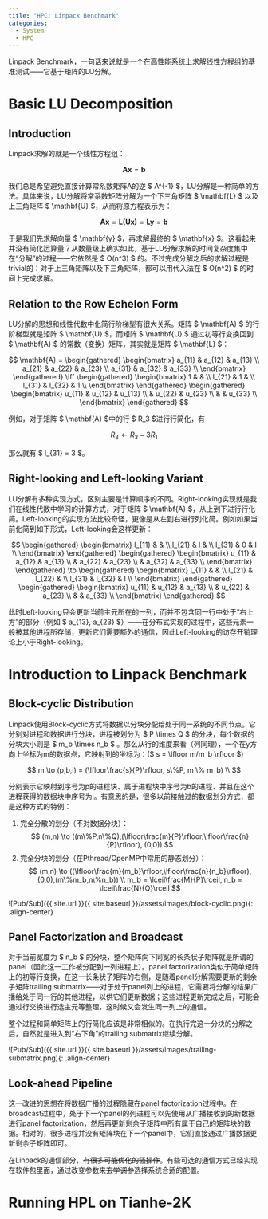 ```yaml
---
title: "HPC: Linpack Benchmark"
categories:
  - System
  - HPC
---
```


Linpack Benchmark，一句话来说就是一个在高性能系统上求解线性方程组的基准测试——它基于矩阵的LU分解。

# Basic LU Decomposition

## Introduction

Linpack求解的就是一个线性方程组：

$$ \mathbf{Ax} = \mathbf{b} $$

我们总是希望避免直接计算常系数矩阵A的逆 $ A^{-1} $，LU分解是一种简单的方法。具体来说，LU分解将常系数矩阵分解为一个下三角矩阵 $ \mathbf{L} $ 以及上三角矩阵 $ \mathbf{U} $，从而将原方程表示为：

$$ \mathbf{Ax} = \mathbf{L(Ux)} = \mathbf{Ly} = \mathbf{b} $$

于是我们先求解向量 $ \mathbf{y} $，再求解最终的 $ \mathbf{x} $。这看起来并没有简化运算量？从数量级上确实如此，基于LU分解求解的时间复杂度集中在“分解”的过程——它依然是 $ O(n^3) $ 的。不过完成分解之后的求解过程是trivial的：对于上三角矩阵以及下三角矩阵，都可以用代入法在 $ O(n^2) $ 的时间上完成求解。

## Relation to the Row Echelon Form

LU分解的思想和线性代数中化简行阶梯型有很大关系。矩阵 $ \mathbf{A} $ 的行阶梯型就是矩阵 $ \mathbf{U} $，而矩阵 $ \mathbf{U} $ 通过初等行变换回到 $ \mathbf{A} $ 的常数（变换）矩阵，其实就是矩阵 $ \mathbf{L} $：

$$
\mathbf{A} = 
\begin{gathered}
    \begin{bmatrix}
        a_{11} & a_{12} & a_{13} \\
        a_{21} & a_{22} & a_{23} \\
        a_{31} & a_{32} & a_{33} \\        
    \end{bmatrix}
\end{gathered}
\iff
\begin{gathered}
    \begin{bmatrix}
        1 & & \\
        l_{21} & 1 & \\
        l_{31} & l_{32} & 1 \\
    \end{bmatrix}
\end{gathered}
\begin{gathered}
    \begin{bmatrix}
        u_{11} & u_{12} & u_{13} \\
        & u_{22} & u_{23} \\
        & & u_{33} \\
    \end{bmatrix}
\end{gathered}
$$

例如，对于矩阵 $ \mathbf{A} $中的行 $ R_3 $进行行简化，有

$$ R_3 \leftarrow R_3 - 3R_1 $$

那么就有 $ l_{31} = 3 $。

## Right-looking and Left-looking Variant

LU分解有多种实现方式，区别主要是计算顺序的不同。Right-looking实现就是我们在线性代数中学习的计算方式，对于矩阵 $ \mathbf{A} $，从上到下进行行化简。Left-looking的实现方法比较奇怪，更像是从左到右进行列化简。例如如果当前化简到如下形式，Left-looking会这样更新：

$$
\begin{gathered}
    \begin{bmatrix}
        l_{11} & & \\
        l_{21} & I & \\
        l_{31} & 0 & I \\
    \end{bmatrix}
\end{gathered}
\begin{gathered}
    \begin{bmatrix}
        u_{11} & a_{12} & a_{13} \\
        & a_{22} & a_{23} \\
        & a_{32} & a_{33} \\
    \end{bmatrix}
\end{gathered}
\to
\begin{gathered}
    \begin{bmatrix}
        l_{11} & & \\
        l_{21} & l_{22} & \\
        l_{31} & l_{32} & I \\
    \end{bmatrix}
\end{gathered}
\begin{gathered}
    \begin{bmatrix}
        u_{11} & u_{12} & a_{13} \\
        & u_{22} & a_{23} \\
        &  & a_{33} \\
    \end{bmatrix}
\end{gathered}
$$

此时Left-looking只会更新当前主元所在的一列，而并不包含同一行中处于“右上方”的部分（例如 $ a_{13}, a_{23} $）——在分布式实现的过程中，这些元素一般被其他进程所存储，更新它们需要额外的通信，因此Left-looking的访存开销理论上小于Right-looking。

# Introduction to Linpack Benchmark

## Block-cyclic Distribution
Linpack使用Block-cyclic方式将数据以分块分配给处于同一系统的不同节点。它分别对进程和数据进行分块，进程被划分为 $ P \times Q $ 的分块，每个数据的分块大小则是 $ m_b \times n_b $ 。那么从行的维度来看（列同理），一个在y方向上坐标为m的数据点，它映射到的坐标为：($ s = \lfloor m/m_b \rfloor $)

$$
m \to (p,b,i) = (\lfloor\frac{s}{P}\rfloor, s\%P, m \% m_b) \\
$$

分别表示它映射到序号为p的进程块、属于进程块中序号为b的进程、并且在这个进程获得的数据块中序号为i。有意思的是，很多以前接触过的数据划分方式，都是这种方式的特例：

1. 完全分散的划分（不对数据分块）：
$$
(m,n) \to ((m\%P,n\%Q),(\lfloor\frac{m}{P}\rfloor,\lfloor\frac{n}{P}\rfloor), (0,0))
$$
1. 完全分块的划分（在Pthread/OpenMP中常用的静态划分）：
$$
(m,n) \to ((\lfloor\frac{m}{m_b}\rfloor,\lfloor\frac{n}{n_b}\rfloor),(0,0),(m\%m_b,n\%n_b)) \\
m_b = \lceil\frac{M}{P}\rceil, n_b = \lceil\frac{N}{Q}\rceil
$$

![Pub/Sub]({{ site.url }}{{ site.baseurl }}/assets/images/block-cyclic.png){: .align-center}

## Panel Factorization and Broadcast

对于当前宽度为 $ n_b $ 的分块，整个矩阵向下同宽的长条状子矩阵就是所谓的panel（因此这一工作被分配到一列进程上）。panel factorization类似于简单矩阵上的初等行变换，在这一长条状子矩阵的右侧，是随着panel分解需要更新的剩余子矩阵trailing submatrix——对于处于panel列上的进程，它需要将分解的结果广播给处于同一行的其他进程，以供它们更新数据；这些进程更新完成之后，可能会通过行交换进行选主元等整理，这时候又会发生同一列上的通信。

整个过程和简单矩阵上的行简化应该是非常相似的。在执行完这一分块的分解之后，自然就是进入到“右下角”的trailing submatrix继续分解。

![Pub/Sub]({{ site.url }}{{ site.baseurl }}/assets/images/trailing-submatrix.png){: .align-center}

## Look-ahead Pipeline

这一改进的思想在将数据广播的过程隐藏在panel factorization过程中。在broadcast过程中，处于下一个panel的列进程可以先使用从广播接收到的新数据进行panel factorization，然后再更新剩余子矩阵中所有属于自己的矩阵块的数据。相对的，很多进程并没有矩阵块在下一个panel中，它们直接通过广播数据更新剩余子矩阵即可。

在Linpack的通信部分，~~有很多可能优化的骚操作~~。有些可选的通信方式已经实现在软件包里面，通过改变参数来~~玄学调参~~选择系统合适的配置。

# Running HPL on Tianhe-2K